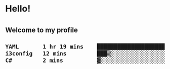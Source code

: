 
<h1>Hello!<h1>
<h2>Welcome to my profile<h2>

<!--START_SECTION:waka-->

```txt
YAML       1 hr 19 mins    █████████████████████░░░░   84.29 %
i3config   12 mins         ███▒░░░░░░░░░░░░░░░░░░░░░   13.26 %
C#         2 mins          ▓░░░░░░░░░░░░░░░░░░░░░░░░   02.45 %
```

<!--END_SECTION:waka-->
